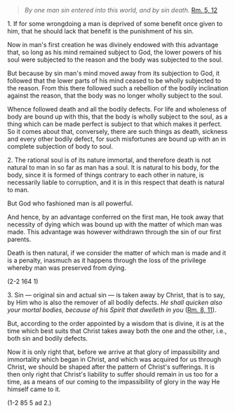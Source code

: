 
> _By one man sin entered into this world, and by sin death._ [Rm. 5, 12](https://vulgata.online/bible/Rm.5?ed=DR2&vfn=DR2.Rm.5.12:vs)

1\. If for some wrongdoing a man is deprived of some benefit once given to him, that he should lack that benefit is the punishment of his sin.

Now in man's first creation he was divinely endowed with this advantage that, so long as his mind remained subject to God, the lower powers of his soul were subjected to the reason and the body was subjected to the soul.

But because by sin man's mind moved away from its subjection to God, it followed that the lower parts of his mind ceased to be wholly subjected to the reason. From this there followed such a rebellion of the bodily inclination against the reason, that the body was no longer wholly subject to the soul.

Whence followed death and all the bodily defects. For life and wholeness of body are bound up with this, that the body is wholly subject to the soul, as a thing which can be made perfect is subject to that which makes it perfect. So it comes about that, conversely, there are such things as death, sickness and every other bodily defect, for such misfortunes are bound up with an in complete subjection of body to soul.

2\. The rational soul is of its nature immortal, and therefore death is not natural to man in so far as man has a soul. It is natural to his body, for the body, since it is formed of things contrary to each other in nature, is necessarily liable to corruption, and it is in this respect that death is natural to man.

But God who fashioned man is all powerful.

And hence, by an advantage conferred on the first man, He took away that necessity of dying which was bound up with the matter of which man was made. This advantage was however withdrawn through the sin of our first parents.

Death is then natural, if we consider the matter of which man is made and it is a penalty, inasmuch as it happens through the loss of the privilege whereby man was preserved from dying.

(2-2 164 1)

3\. Sin — original sin and actual sin — is taken away by Christ, that is to say, by Him who is also the remover of all bodily defects. _He shall quicken also your mortal bodies, because of his Spirit that dwelleth in you_ ([Rm. 8, 11](https://vulgata.online/bible/Rm.8?ed=DR2&vfn=DR2.Rm.8.11:vs)).

But, according to the order appointed by a wisdom that is divine, it is at the time which best suits that Christ takes away both the one and the other, i.e., both sin and bodily defects.

Now it is only right that, before we arrive at that glory of impassibility and immortality which began in Christ, and which was acquired for us through Christ, we should be shaped after the pattern of Christ's sufferings. It is then only right that Christ's liability to suffer should remain in us too for a time, as a means of our coming to the impassibility of glory in the way He himself came to it.

(1-2 85 5 ad 2.)

